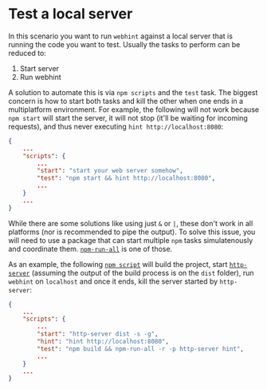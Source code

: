 # Test a local server

In this scenario you want to run `webhint` against a local server that
is running the code you want to test. Usually the tasks to perform can be
reduced to:

1. Start server
1. Run webhint

A solution to automate this is via `npm scripts` and the `test` task.
The biggest concern is how to start both tasks and kill the other when
one ends in a multiplatform environment. For example, the following will
not work because `npm start` will start the server, it will not stop
(it'll be waiting for incoming requests), and thus never executing
`hint http://localhost:8080`:

```json
{
    ...
    "scripts": {
        ...
        "start": "start your web server somehow",
        "test": "npm start && hint http://localhost:8080",
        ...
    }
    ...
}
```

While there are some solutions like using just `&` or `|`, these don't
work in all platforms (nor is recommended to pipe the output). To solve
this issue, you will need to use a package that can start multiple `npm`
tasks simulatenously and coordinate them. [`npm-run-all`][npm-run-all] is
one of those.

As an example, the following [`npm script`][npm scripts] will build the
project, start [`http-server`][http-server] (assuming the output of the
build process is on the `dist` folder), run `webhint` on `localhost`
and once it ends, kill the server started by `http-server`:

```json
{
    ...
    "scripts": {
        ...
        "start": "http-server dist -s -g",
        "hint": "hint http://localhost:8080",
        "test": "npm build && npm-run-all -r -p http-server hint",
        ...
    }
    ...
}
```

<!-- Link labels: -->

[http-server]: https://www.npmjs.com/package/http-server
[jenkins]: https://jenkins.io
[local-server]: #test-a-local-server
[npm scripts]: https://docs.npmjs.com/misc/scripts
[npm-run-all]: https://www.npmjs.com/package/npm-run-all
[webhint github]: https://github.com/webhintio/hint/issues/new
[webhint repo]: https://github.com/webhintio/hint/
[webhintio repo]: https://github.com/webhintio/webhint.io/

[webhint.io]: https://webhint.io
